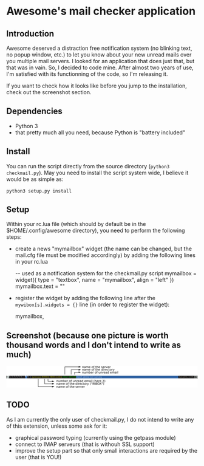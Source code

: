 Awesome's mail checker application
==================================


Introduction
------------

Awesome deserved a distraction free notification system (no blinking text, no
popup window, etc.) to let you know about your new unread mails over you
multiple mail servers. I looked for an application that does just that, but
that was in vain. So, I decided to code mine. After almost two years of use,
I'm satisfied with its functionning of the code, so I'm releasing it.

If you want to check how it looks like before you jump to the installation,
check out the screenshot section.

Dependencies
------------

* Python 3
* that pretty much all you need, because Python is "battery included"

Install
-------

You can run the script directly from the source directory (`python3
checkmail.py`). May you need to install the script system wide, I believe it
would be as simple as:

	python3 setup.py install

Setup
-----

Within your rc.lua file (which should by default be in the
$HOME/.config/awesome directory), you need to perform the following steps:

* create a news "mymailbox" widget (the name can be changed, but the mail.cfg
  file must be modified accordingly) by adding the following lines in your
  rc.lua

	-- used as a notification system for the checkmail.py script
	mymailbox = widget({ type = "textbox", name = "mymailbox", align = "left" })
	mymailbox.text = ""

* register the widget by adding the following line after the
  `mywibox[s].widgets = {}` line (in order to register the widget):

	mymailbox,

Screenshot (because one picture is worth thousand words and I don't intend to write as much)
--------------------------------------------------------------------------------------------

![For an awesome looking screenshot, have a look at the screenshot.png file in the repo](screenshot.png)

TODO
----

As I am currently the only user of checkmail.py, I do not intend to write any
of this extension, unless some ask for it:

* graphical password typing (currently using the getpass module)
* connect to IMAP serveurs (that is withouh SSL support)
* improve the setup part so that only small interactions are required by the
  user (that is YOU!)

